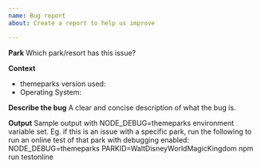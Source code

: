 ```yaml
---
name: Bug report
about: Create a report to help us improve

---
```


**Park**
Which park/resort has this issue?

**Context**
- themeparks version used:
- Operating System:

**Describe the bug**
A clear and concise description of what the bug is.


**Output**
Sample output with NODE_DEBUG=themeparks environment variable set.
Eg. if this is an issue with a specific park, run the following to run an online test of that park with debugging enabled:
NODE_DEBUG=themeparks PARKID=WaltDisneyWorldMagicKingdom npm run testonline
